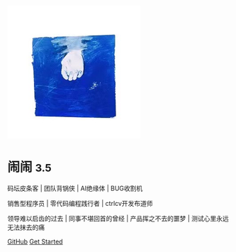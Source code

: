 <!--_coverpage.md-->

![logo](./images/profile.jpg)

# 闹闹 <small>3.5</small>

码坛皮条客 | 团队背锅侠 | AI绝缘体 | BUG收割机

销售型程序员 | 零代码编程践行者 | ctrlcv开发布道师

领导难以启齿的过去 | 同事不堪回首的曾经 | 产品挥之不去的噩梦 | 测试心里永远无法抹去的痛

[GitHub](https://github.com/naonao-cola)
[Get Started](#docsify)


<span id="busuanzi_container_site_pv" style='display:none'>
    👀 本站总访问量：<span id="busuanzi_value_site_pv"></span> 次
</span>
<span id="busuanzi_container_site_uv" style='display:none'>
    | 🚴‍♂️ 本站总访客数：<span id="busuanzi_value_site_uv"></span> 人
</span>